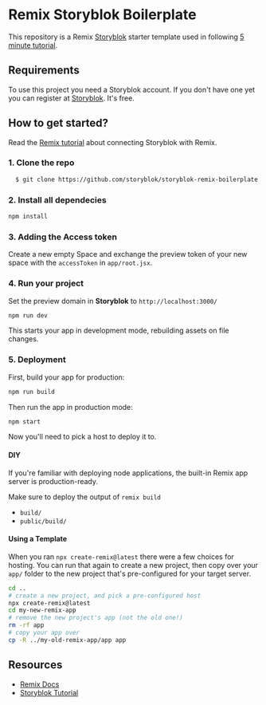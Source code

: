 # Remix Storyblok Boilerplate

This repository is a Remix [Storyblok](https://www.storyblok.com) starter template used in following [5 minute tutorial](https://www.storyblok.com/tp/headless-cms-remix).

## Requirements

To use this project you need a Storyblok account. If you don't have one yet you can register at [Storyblok](https://www.storyblok.com). It's free.

## How to get started?

Read the [Remix tutorial](https://www.storyblok.com/tp/headless-cms-remix) about connecting Storyblok with Remix.

### 1. Clone the repo

```sh
  $ git clone https://github.com/storyblok/storyblok-remix-boilerplate.git
```

### 2. Install all dependecies

```sh
npm install
```

### 3. Adding the Access token

Create a new empty Space and exchange the preview token of your new space with the `accessToken` in `app/root.jsx`.

### 4. Run your project

Set the preview domain in <strong>Storyblok</strong> to `http://localhost:3000/`

```sh
npm run dev
```

This starts your app in development mode, rebuilding assets on file changes.

### 5. Deployment

First, build your app for production:

```sh
npm run build
```

Then run the app in production mode:

```sh
npm start
```

Now you'll need to pick a host to deploy it to.

#### DIY

If you're familiar with deploying node applications, the built-in Remix app server is production-ready.

Make sure to deploy the output of `remix build`

- `build/`
- `public/build/`

#### Using a Template

When you ran `npx create-remix@latest` there were a few choices for hosting. You can run that again to create a new project, then copy over your `app/` folder to the new project that's pre-configured for your target server.

```sh
cd ..
# create a new project, and pick a pre-configured host
npx create-remix@latest
cd my-new-remix-app
# remove the new project's app (not the old one!)
rm -rf app
# copy your app over
cp -R ../my-old-remix-app/app app
```

## Resources

- [Remix Docs](https://remix.run/docs)
- [Storyblok Tutorial]()
